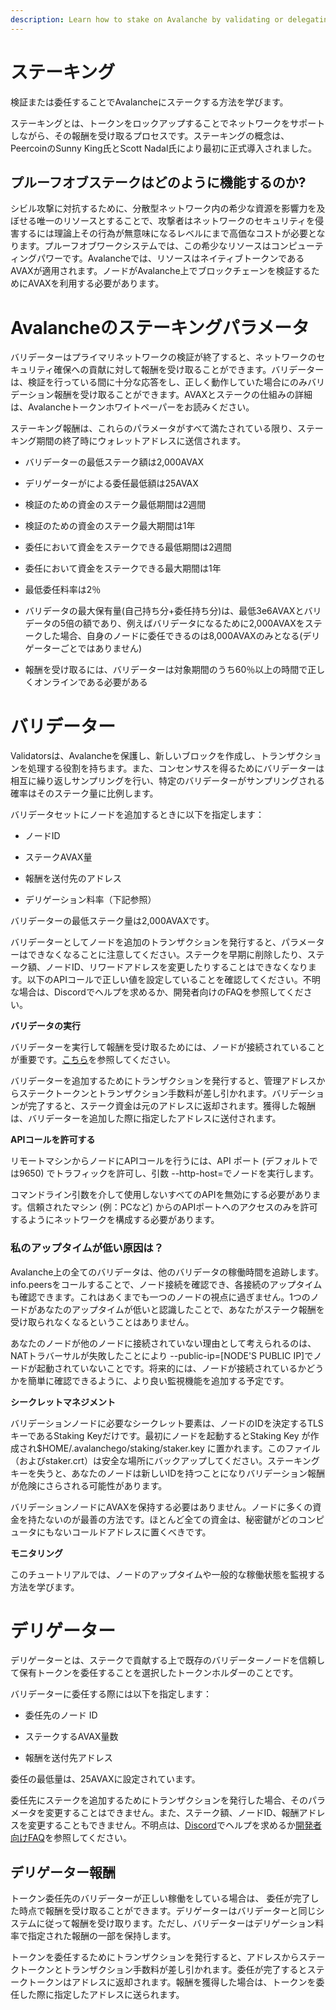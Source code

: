 ```yaml
---
description: Learn how to stake on Avalanche by validating or delegating
---
```



# ステーキング

  

検証または委任することでAvalancheにステークする方法を学びます。

  

ステーキングとは、トークンをロックアップすることでネットワークをサポートしながら、その報酬を受け取るプロセスです。ステーキングの概念は、PeercoinのSunny King氏とScott Nadal氏により最初に正式導入されました。

  

## プルーフオブステークはどのように機能するのか?

  

シビル攻撃に対抗するために、分散型ネットワーク内の希少な資源を影響力を及ぼせる唯一のリソースとすることで、攻撃者はネットワークのセキュリティを侵害するには理論上その行為が無意味になるレベルにまで高価なコストが必要となります。プルーフオブワークシステムでは、この希少なリソースはコンピューティングパワーです。Avalancheでは、リソースはネイティブトークンであるAVAXが適用されます。ノードがAvalanche上でブロックチェーンを検証するためにAVAXを利用する必要があります。

  

# Avalancheのステーキングパラメータ

バリデーターはプライマリネットワークの検証が終了すると、ネットワークのセキュリティ確保への貢献に対して報酬を受け取ることができます。バリデーターは、検証を行っている間に十分な応答をし、正しく動作していた場合にのみバリデーション報酬を受け取ることができます。AVAXとステークの仕組みの詳細は、Avalancheトークンホワイトペーパーをお読みください。

  

ステーキング報酬は、これらのパラメータがすべて満たされている限り、ステーキング期間の終了時にウォレットアドレスに送信されます。

  

- バリデーターの最低ステーク額は2,000AVAX

- デリゲーターがによる委任最低額は25AVAX

- 検証のための資金のステーク最低期間は2週間

- 検証のための資金のステーク最大期間は1年

- 委任において資金をステークできる最低期間は2週間

- 委任において資金をステークできる最大期間は1年

- 最低委任料率は2％

- バリデータの最大保有量(自己持ち分+委任持ち分)は、最低3e6AVAXとバリデータの5倍の額であり、例えばバリデータになるために2,000AVAXをステークした場合、自身のノードに委任できるのは8,000AVAXのみとなる(デリゲーターごとではありません)

- 報酬を受け取るには、バリデーターは対象期間のうち60％以上の時間で正しくオンラインである必要がある

  

# バリデーター

  

Validatorsは、Avalancheを保護し、新しいブロックを作成し、トランザクションを処理する役割を持ちます。また、コンセンサスを得るためにバリデーターは相互に繰り返しサンプリングを行い、特定のバリデーターがサンプリングされる確率はそのステーク量に比例します。

  

バリデータセットにノードを追加するときに以下を指定します：

  

  

- ノードID

- ステークAVAX量

- 報酬を送付先のアドレス

- デリゲーション料率（下記参照）

  

バリデーターの最低ステーク量は2,000AVAXです。

バリデーターとしてノードを追加のトランザクションを発行すると、パラメーターはできなくなることに注意してください。ステークを早期に削除したり、ステーク額、ノードID、リワードアドレスを変更したりすることはできなくなります。以下のAPIコールで正しい値を設定していることを確認してください。不明な場合は、Discordでヘルプを求めるか、開発者向けのFAQを参照してください。

  

  

**バリデータの実行**

バリデーターを実行して報酬を受け取るためには、ノードが接続されていることが重要です。[こちら](http://support.avalabs.org/en/articles/4594192-networking-setup)を参照してください。

  

バリデーターを追加するためにトランザクションを発行すると、管理アドレスからステークトークンとトランザクション手数料が差し引かれます。バリデーションが完了すると、ステーク資金は元のアドレスに返却されます。獲得した報酬は、バリデーターを追加した際に指定したアドレスに送付されます。

  

**APIコールを許可する**

リモートマシンからノードにAPIコールを行うには、API ポート (デフォルトでは9650) でトラフィックを許可し、引数 --http-host=でノードを実行します。

  

コマンドライン引数を介して使用しないすべてのAPIを無効にする必要があります。信頼されたマシン (例：PCなど) からのAPIポートへのアクセスのみを許可するようにネットワークを構成する必要があります。

  

### 私のアップタイムが低い原因は？

  

Avalanche上の全てのバリデータは、他のバリデータの稼働時間を追跡します。info.peersをコールすることで、ノード接続を確認でき、各接続のアップタイムも確認できます。これはあくまでも一つのノードの視点に過ぎません。1つのノードがあなたのアップタイムが低いと認識したことで、あなたがステーク報酬を受け取られなくなるということはありません。

  

あなたのノードが他のノードに接続されていない理由として考えられるのは、NATトラバーサルが失敗したことにより --public-ip=[NODE'S PUBLIC IP]でノードが起動されていないことです。将来的には、ノードが接続されているかどうかを簡単に確認できるように、より良い監視機能を追加する予定です。

  

**シークレットマネジメント**

バリデーションノードに必要なシークレット要素は、ノードのIDを決定するTLSキーであるStaking Keyだけです。最初にノードを起動するとStaking Key が作成され$HOME/.avalanchego/staking/staker.key に置かれます。このファイル（およびstaker.crt）は安全な場所にバックアップしてください。ステーキングキーを失うと、あなたのノードは新しいIDを持つことになりバリデーション報酬が危険にさらされる可能性があります。

  

バリデーションノードにAVAXを保持する必要はありません。ノードに多くの資金を持たないのが最善の方法です。ほとんど全ての資金は、秘密鍵がどのコンピュータにもないコールドアドレスに置くべきです。

  

**モニタリング**

このチュートリアルでは、ノードのアップタイムや一般的な稼働状態を監視する方法を学びます。

  

# デリゲーター

  

デリゲーターとは、ステークで貢献する上で既存のバリデーターノードを信頼して保有トークンを委任することを選択したトークンホルダーのことです。

バリデーターに委任する際には以下を指定します：

  

- 委任先のノード ID

- ステークするAVAX量数

- 報酬を送付先アドレス

  

委任の最低量は、25AVAXに設定されています。

委任先にステークを追加するためにトランザクションを発行した場合、そのパラメータを変更することはできません。また、ステーク額、ノードID、報酬アドレスを変更することもできません。不明点は、[Discord](https://chat.avax.network/)でヘルプを求めるか[開発者向けFAQ](http://support.avalabs.org/en/collections/2618154-developer-faq)を参照してください。

  

## デリゲーター報酬

  

トークン委任先のバリデーターが正しい稼働をしている場合は、 委任が完了した時点で報酬を受け取ることができます。デリゲーターはバリデーターと同じシステムに従って報酬を受け取ります。ただし、バリデーターはデリゲーション料率で指定された報酬の一部を保持します。

  

トークンを委任するためにトランザクションを発行すると、アドレスからステークトークンとトランザクション手数料が差し引かれます。委任が完了するとステークトークンはアドレスに返却されます。報酬を獲得した場合は、トークンを委任した際に指定したアドレスに送られます。
<!--stackedit_data:
eyJoaXN0b3J5IjpbLTU4NjI4NzcwMl19
-->